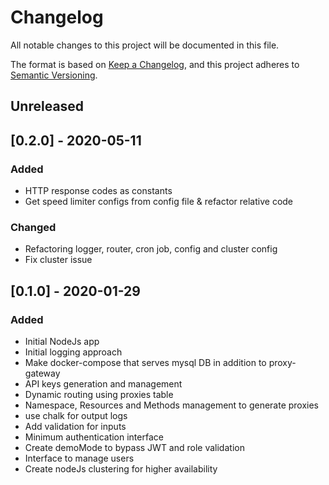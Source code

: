 # Changelog

All notable changes to this project will be documented in this file.

The format is based on [Keep a Changelog](https://keepachangelog.com/en/1.0.0/),
and this project adheres to [Semantic Versioning](https://semver.org/spec/v2.0.0.html).

## Unreleased


## [0.2.0] - 2020-05-11
### Added
- HTTP response codes as constants 
- Get speed limiter configs from config file & refactor relative code

### Changed
- Refactoring logger, router, cron job, config and cluster config
- Fix cluster issue

## [0.1.0] - 2020-01-29

### Added
- Initial NodeJs app
- Initial logging approach
- Make docker-compose that serves mysql DB in addition to proxy-gateway
- API keys generation and management
- Dynamic routing using proxies table
- Namespace, Resources and Methods management to generate proxies
- use chalk for output logs
- Add validation for inputs
- Minimum authentication interface
- Create demoMode to bypass JWT and role validation
- Interface to manage users
- Create nodeJs clustering for higher availability  
